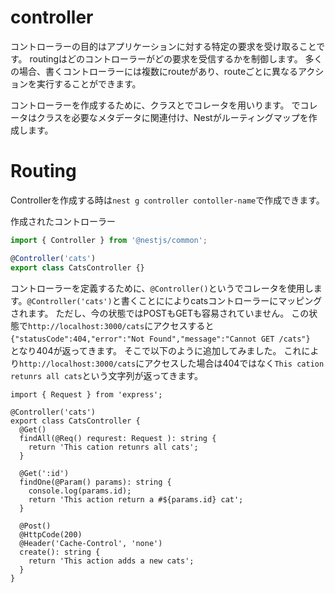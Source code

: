 # controller 
コントローラーの目的はアプリケーションに対する特定の要求を受け取ることです。
routingはどのコントローラーがどの要求を受信するかを制御します。
多くの場合、書くコントローラーには複数にrouteがあり、routeごとに異なるアクションを実行することができます。

コントローラーを作成するために、クラスとでコレータを用いります。
でコレータはクラスを必要なメタデータに関連付け、Nestがルーティングマップを作成します。

# Routing
Controllerを作成する時は`nest g controller contoller-name`で作成できます。

作成されたコントローラー
``` cat.controller.ts
import { Controller } from '@nestjs/common';

@Controller('cats')
export class CatsController {}
```

コントローラーを定義するために、`@Controller()`というでコレータを使用します。`@Controller('cats')`と書くことにによりcatsコントローラーにマッピングされます。
ただし、今の状態ではPOSTもGETも容易されていません。
この状態で`http://localhost:3000/cats`にアクセスすると`{"statusCode":404,"error":"Not Found","message":"Cannot GET /cats"}`　となり404が返ってきます。
そこで以下のように追加してみました。
これにより`http://localhost:3000/cats`にアクセスした場合は404ではなく`This cation retunrs all cats`という文字列が返ってきます。

```
import { Request } from 'express';

@Controller('cats')
export class CatsController {
  @Get()
  findAll(@Req() requrest: Request ): string {
    return 'This cation retunrs all cats';
  }

  @Get(':id')
  findOne(@Param() params): string {
    console.log(params.id);
    return 'This action return a #${params.id} cat';
  }

  @Post()
  @HttpCode(200)
  @Header('Cache-Control', 'none')
  create(): string {
    return 'This action adds a new cats';
  }
}

```

